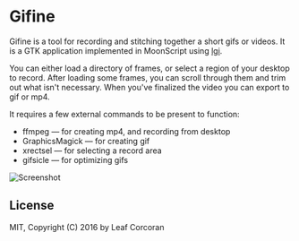 
# Gifine

Gifine is a tool for recording and stitching together a short gifs or videos.
It is a GTK application implemented in MoonScript using
[lgi](https://github.com/pavouk/lgi).

You can either load a directory of frames, or select a region of your desktop
to record. After loading some frames, you can scroll through them and trim out
what isn't necessary. When you've finalized the video you can export to gif or
mp4.

It requires a few external commands to be present to function:

* ffmpeg — for creating mp4, and recording from desktop
* GraphicsMagick — for creating gif
* xrectsel — for selecting a record area
* gifsicle — for optimizing gifs

![Screenshot](http://leafo.net/shotsnb/2016-12-23_11-51-01.png)


## License

MIT, Copyright (C) 2016 by Leaf Corcoran
